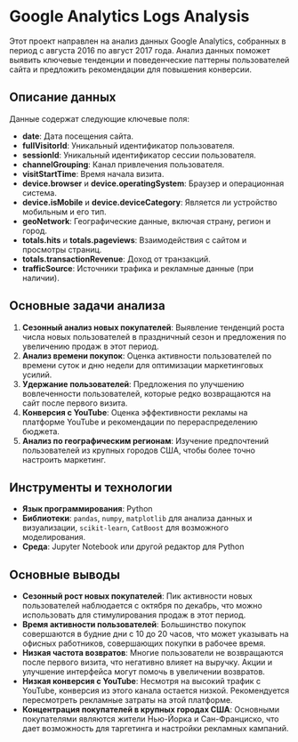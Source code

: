 # Google Analytics Logs Analysis

Этот проект направлен на анализ данных Google Analytics, собранных в период с августа 2016 по август 2017 года. Анализ данных поможет выявить ключевые тенденции и поведенческие паттерны пользователей сайта и предложить рекомендации для повышения конверсии.

## Описание данных

Данные содержат следующие ключевые поля:

- **date**: Дата посещения сайта.
- **fullVisitorId**: Уникальный идентификатор пользователя.
- **sessionId**: Уникальный идентификатор сессии пользователя.
- **channelGrouping**: Канал привлечения пользователя.
- **visitStartTime**: Время начала визита.
- **device.browser** и **device.operatingSystem**: Браузер и операционная система.
- **device.isMobile** и **device.deviceCategory**: Является ли устройство мобильным и его тип.
- **geoNetwork**: Географические данные, включая страну, регион и город.
- **totals.hits** и **totals.pageviews**: Взаимодействия с сайтом и просмотры страниц.
- **totals.transactionRevenue**: Доход от транзакций.
- **trafficSource**: Источники трафика и рекламные данные (при наличии).

## Основные задачи анализа

1. **Сезонный анализ новых покупателей**: Выявление тенденций роста числа новых пользователей в праздничный сезон и предложения по увеличению продаж в этот период.
2. **Анализ времени покупок**: Оценка активности пользователей по времени суток и дню недели для оптимизации маркетинговых усилий.
3. **Удержание пользователей**: Предложения по улучшению вовлеченности пользователей, которые редко возвращаются на сайт после первого визита.
4. **Конверсия с YouTube**: Оценка эффективности рекламы на платформе YouTube и рекомендации по перераспределению бюджета.
5. **Анализ по географическим регионам**: Изучение предпочтений пользователей из крупных городов США, чтобы более точно настроить маркетинг.

## Инструменты и технологии

- **Язык программирования**: Python
- **Библиотеки**: `pandas`, `numpy`, `matplotlib` для анализа данных и визуализации, `scikit-learn`, `CatBoost` для возможного моделирования.
- **Среда**: Jupyter Notebook или другой редактор для Python

## Основные выводы

- **Сезонный рост новых покупателей**: Пик активности новых пользователей наблюдается с октября по декабрь, что можно использовать для стимулирования продаж в этот период.
- **Время активности пользователей**: Большинство покупок совершаются в будние дни с 10 до 20 часов, что может указывать на офисных работников, совершающих покупки в рабочее время.
- **Низкая частота возвратов**: Многие пользователи не возвращаются после первого визита, что негативно влияет на выручку. Акции и улучшение интерфейса могут помочь в увеличении возвратов.
- **Низкая конверсия с YouTube**: Несмотря на высокий трафик с YouTube, конверсия из этого канала остается низкой. Рекомендуется пересмотреть рекламные затраты на этой платформе.
- **Концентрация покупателей в крупных городах США**: Основными покупателями являются жители Нью-Йорка и Сан-Франциско, что дает возможность для таргетинга и настройки рекламных кампаний.
